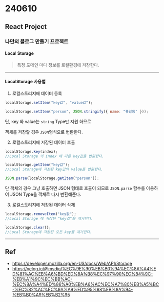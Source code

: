 # 240610

## React Project

### 나만의 블로그 만들기 프로젝트

#### Local Storage

> 특정 도메인 마다 정보를 로컬환경에 저장한다.

---

#### LocalStorage 사용법

1. 로컬스토리지에 데이터 등록

```js
localStorage.setItem("key값", "value값");
```

```js
localStorage.setItem("person", JSON.stringify({ name: "홍길동" }));
```

단, key 와 value는 `string` Type만 지원 하므로

객체를 저장할 경우 `JSON`형식으로 변환한다.

2. 로컬스토리지에 저장된 데이터 호출
```js
localStorage.key(index);
//Local Storage 의 index 에 따른 key값을 반환한다.
```
```js
localStorage.getItem("key값");
//Local Storage에 저장된 key값의 value를 반환한다.
```
```js
JSON.parse(localStorage.getItem("person"));
```
단 객체의 경우 그냥 호출하면 JSON 형태로 호출이 되므로 `JSON.parse` 함수를 이용하여 JSON Type을 객체로 다시 변환해준다.

3. 로컬스토리지에 저장된 데이터 삭제

```js
localStorage.removeItem("key값");
//Local Storage 에 저장된 "key값"을 제거한다.
```
```js
localStorage.clear();
//Local Storage에 저장된 모든 key를 제거한다.
```
---
##  Ref
- https://developer.mozilla.org/en-US/docs/Web/API/Storage
- https://velog.io/@msdio/%EC%9E%90%EB%B0%94%EC%8A%A4%ED%81%AC%EB%A6%BD%ED%8A%B8%EC%97%90%EC%84%9C-%EB%A1%9C%EC%BB%AC-%EC%8A%A4%ED%86%A0%EB%A6%AC%EC%A7%80%EB%A5%BC-%EC%82%AC%EC%9A%A9%ED%95%98%EB%8A%94-%EB%B0%A9%EB%B2%95


